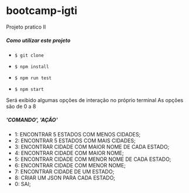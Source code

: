 # bootcamp-igti

Projeto pratico II

##### Como utilizar este projeto

- `$ git clone`

- `$ npm install`

- `$ npm run test`

- `$ npm start`

Será exibido algumas opções de interação no próprio terminal
As opções são de 0 a 8

##### 'COMANDO', 'AÇÃO'

- 1: ENCONTRAR 5 ESTADOS COM MENOS CIDADES;
- 2: ENCONTRAR 5 ESTADOS COM MAIS CIDADES;
- 3: ENCONTRAR CIDADE COM MAIOR NOME DE CADA ESTADO;
- 4: ENCONTRAR CIDADE COM MAIOR NOME;
- 5: ENCONTRAR CIDADE COM MENOR NOME DE CADA ESTADO;
- 6: ENCONTRAR CIDADE COM MENOR NOME;
- 7: ENCONTRAR CIDADE DE UM ESTADO;
- 8: CRIAR UM JSON PARA CADA ESTADO;
- 0: SAI;
